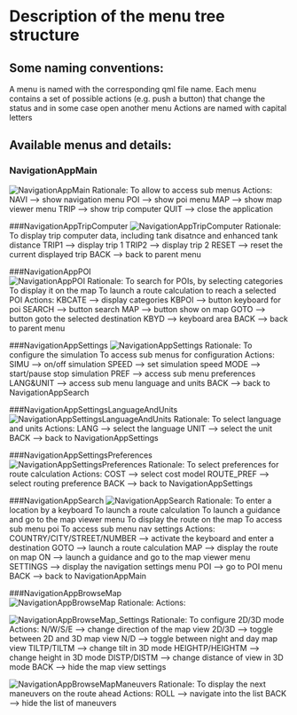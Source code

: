 # Description of the menu tree structure

## Some naming conventions:

A menu is named with the corresponding qml file name.
Each menu contains a set of possible actions (e.g. push a button) that change the status and in some case open another menu
Actions are named with capital letters
 
## Available menus and details:

### NavigationAppMain
![NavigationAppMain](NavigationAppMain.png) 
Rationale:
To allow to access sub menus
Actions: 
NAVI --> show navigation menu 
POI --> show poi menu
MAP --> show map viewer menu
TRIP --> show trip computer
QUIT --> close the application

###NavigationAppTripComputer
![NavigationAppTripComputer](NavigationAppTripComputer.png) 
Rationale:
To display trip computer data, including tank disatnce and enhanced tank distance 
TRIP1 --> display trip 1
TRIP2 --> display trip 2
RESET --> reset the current displayed trip
BACK --> back to parent menu

###NavigationAppPOI      
![NavigationAppPOI](NavigationAppPOI.png) 
Rationale:
To search for POIs, by selecting categories
To display it on the map
To launch a route calculation to reach a selected POI
Actions: 
KBCATE --> display categories
KBPOI --> button keyboard for poi
SEARCH --> button search
MAP --> button show on map
GOTO --> button goto the selected destination
KBYD --> keyboard area
BACK --> back to parent menu
 
###NavigationAppSettings
![NavigationAppSettings](NavigationAppSettings.png) 
Rationale:
To configure the simulation 
To access sub menus for configuration
Actions:
SIMU --> on/off simulation
SPEED --> set simulation speed
MODE --> start/pause stop simulation
PREF --> access sub menu preferences
LANG&UNIT --> access sub menu language and units
BACK --> back to NavigationAppSearch
 
###NavigationAppSettingsLanguageAndUnits
![NavigationAppSettingsLanguageAndUnits](NavigationAppSettingsLanguageAndUnits.png) 
Rationale:
To select language and units
Actions:
LANG --> select the language
UNIT --> select the unit
BACK --> back to NavigationAppSettings

###NavigationAppSettingsPreferences
![NavigationAppSettingsPreferences](NavigationAppSettingsPreferences.png) 
Rationale:
To select preferences for route calculation
Actions:
COST --> select cost model
ROUTE_PREF --> select routing preference
BACK --> back to NavigationAppSettings

###NavigationAppSearch
![NavigationAppSearch](NavigationAppSearch.png) 
Rationale:
To enter a location by a keyboard
To launch a route calculation
To launch a guidance and go to the map viewer menu
To display the route on the map 
To access sub menu poi
To access sub menu nav settings
Actions:
COUNTRY/CITY/STREET/NUMBER --> activate the keyboard and enter a destination
GOTO --> launch a route calculation
MAP --> display the route on map
ON --> launch a guidance and go to the map viewer menu
SETTINGS --> display the navigation settings menu
POI --> go to POI menu
BACK --> back to NavigationAppMain

###NavigationAppBrowseMap  
![NavigationAppBrowseMap](NavigationAppBrowseMap.png) 
Rationale:
Actions:

![NavigationAppBrowseMap_Settings](NavigationAppBrowseMap_Settings.png) 
Rationale:
To configure 2D/3D mode
Actions:
N/W/S/E --> change direction of the map view
2D/3D --> toggle between 2D and 3D map view
N/D --> toggle between night and day map view
TILTP/TILTM --> change tilt in 3D mode
HEIGHTP/HEIGHTM --> change height in 3D mode
DISTP/DISTM --> change distance of view in 3D mode
BACK --> hide the map view settings

![NavigationAppBrowseMapManeuvers](NavigationAppBrowseMapManeuvers.png) 
Rationale:
To display the next maneuvers on the route ahead
Actions:
ROLL --> navigate into the list
BACK --> hide the list of maneuvers